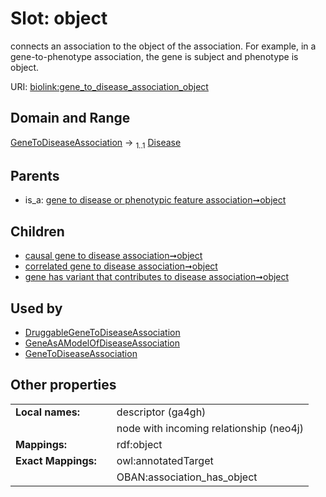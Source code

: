 
# Slot: object


connects an association to the object of the association. For example, in a gene-to-phenotype association, the gene is subject and phenotype is object.

URI: [biolink:gene_to_disease_association_object](https://w3id.org/biolink/vocab/gene_to_disease_association_object)


## Domain and Range

[GeneToDiseaseAssociation](GeneToDiseaseAssociation.md) &#8594;  <sub>1..1</sub> [Disease](Disease.md)

## Parents

 *  is_a: [gene to disease or phenotypic feature association➞object](gene_to_disease_or_phenotypic_feature_association_object.md)

## Children

 *  [causal gene to disease association➞object](causal_gene_to_disease_association_object.md)
 *  [correlated gene to disease association➞object](correlated_gene_to_disease_association_object.md)
 *  [gene has variant that contributes to disease association➞object](gene_has_variant_that_contributes_to_disease_association_object.md)

## Used by

 * [DruggableGeneToDiseaseAssociation](DruggableGeneToDiseaseAssociation.md)
 * [GeneAsAModelOfDiseaseAssociation](GeneAsAModelOfDiseaseAssociation.md)
 * [GeneToDiseaseAssociation](GeneToDiseaseAssociation.md)

## Other properties

|  |  |  |
| --- | --- | --- |
| **Local names:** | | descriptor (ga4gh) |
|  | | node with incoming relationship (neo4j) |
| **Mappings:** | | rdf:object |
| **Exact Mappings:** | | owl:annotatedTarget |
|  | | OBAN:association_has_object |

